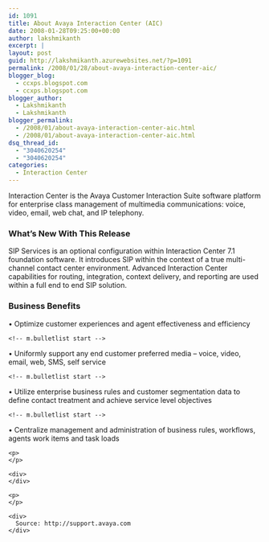 ```yaml
---
id: 1091
title: About Avaya Interaction Center (AIC)
date: 2008-01-28T09:25:00+00:00
author: lakshmikanth
excerpt: |
layout: post
guid: http://lakshmikanth.azurewebsites.net/?p=1091
permalink: /2008/01/28/about-avaya-interaction-center-aic/
blogger_blog:
  - ccxps.blogspot.com
  - ccxps.blogspot.com
blogger_author:
  - Lakshmikanth
  - Lakshmikanth
blogger_permalink:
  - /2008/01/about-avaya-interaction-center-aic.html
  - /2008/01/about-avaya-interaction-center-aic.html
dsq_thread_id:
  - "3040620254"
  - "3040620254"
categories:
  - Interaction Center
---
```

<div>
  Interaction Center is the Avaya Customer Interaction Suite software platform for enterprise class management of multimedia communications: voice, video, email, web chat, and IP telephony.
</div>



<div>
  </p> 
  
  <h3>
    What&#8217;s New With This Release
  </h3>
  
  <p>
    <span>SIP Services is an optional configuration within Interaction Center 7.1 foundation software. It introduces SIP within the context of a true multi-channel contact center environment. Advanced Interaction Center capabilities for routing, integration, context delivery, and reporting are used within a full end to end SIP solution.</span>
  </p>
  
  <h3>
    Business Benefits
  </h3>
  
  <p>
    <!-- m.bulletlist start -->
  </p>
  
  <div>
    <span>•</span> Optimize customer experiences and agent effectiveness and efficiency
  </div>
  
  <p>
    <!-- m.bulletlist end -->
    
    <!-- m.bulletlist start -->
  </p>
  
  <div>
    <span>•</span> Uniformly support any end customer preferred media &#8211; voice, video, email, web, SMS, self service
  </div>
  
  <p>
    <!-- m.bulletlist end -->
    
    <!-- m.bulletlist start -->
  </p>
  
  <div>
    <span>•</span> Utilize enterprise business rules and customer segmentation data to define contact treatment and achieve service level objectives
  </div>
  
  <p>
    <!-- m.bulletlist end -->
    
    <!-- m.bulletlist start -->
  </p>
  
  <div>
    <span>•</span> Centralize management and administration of business rules, workflows, agents work items and task loads
  </div>
  
  <p>
    </div> 
    
    <p>
    </p>
    
    <div>
    </div>
    
    <p>
    </p>
    
    <div>
      Source: http://support.avaya.com
    </div>